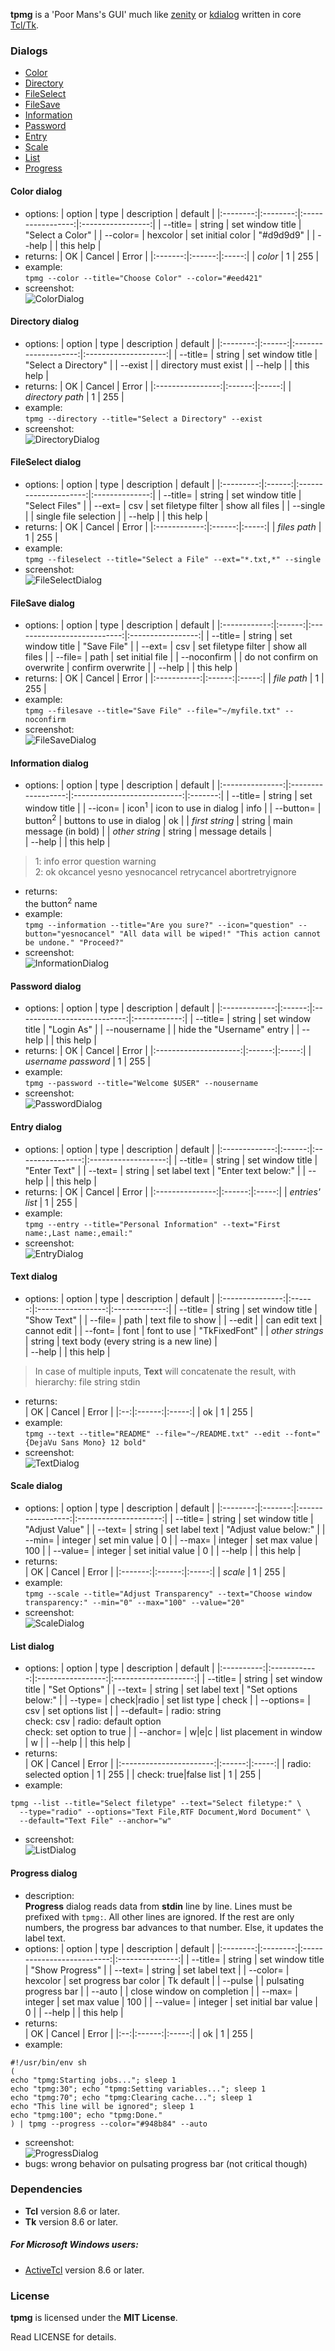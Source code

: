 **tpmg** is a 'Poor Mans's GUI' much like [zenity](https://gitlab.gnome.org/GNOME/zenity) or [kdialog](https://invent.kde.org/utilities/kdialog) written in core [Tcl/Tk](https://www.tcl.tk).

### Dialogs
* [Color](#color-dialog "Color")
* [Directory](#directory-dialog "Directory")
* [FileSelect](#fileselect-dialog "FileSelect")
* [FileSave](#filesave-dialog "FileSave")
* [Information](#information-dialog "Information")
* [Password](#password-dialog "Password")
* [Entry](#entry-dialog "Entry")
* [Scale](#scale-dialog "Scale")
* [List](#list-dialog "List")
* [Progress](#progress-dialog "Progress")

#### Color dialog
* options:
  | option   | type     | description       | default           |
  |:--------:|:--------:|:-----------------:|:-----------------:|
  | --title= | string   | set window title  | "Select a Color"  |
  | --color= | hexcolor | set initial color | "#d9d9d9"         |
  | --help   |          | this help         |
* returns:
  | OK      | Cancel | Error |
  |:-------:|:------:|:-----:|
  | *color* | 1      | 255   |
* example:  
  `tpmg --color --title="Choose Color" --color="#eed421"`
* screenshot:  
![ColorDialog](screenshots/ColorDialog.png "ColorDialog")

#### Directory dialog
* options:
  | option   | type   | description          | default              |
  |:--------:|:------:|:--------------------:|:--------------------:|
  | --title= | string | set window title     | "Select a Directory" |
  | --exist  |        | directory must exist |
  | --help   |        | this help            |
* returns:
  | OK               | Cancel | Error |
  |:----------------:|:------:|:-----:|
  | *directory path* | 1      | 255   |
* example:  
`tpmg --directory --title="Select a Directory" --exist`
* screenshot:  
![DirectoryDialog](screenshots/DirectoryDialog.png "DirectoryDialog")

#### FileSelect dialog
* options:
  | option    | type   | description           | default        |
  |:---------:|:------:|:---------------------:|:--------------:|
  | --title=  | string | set window title      | "Select Files" |
  | --ext=    | csv    | set filetype filter   | show all files |
  | --single  |        | single file selection |
  | --help    |        | this help             |
* returns:
  | OK           | Cancel | Error |
  |:------------:|:------:|:-----:|
  | *files path* | 1      | 255   |
* example:  
`tpmg --fileselect --title="Select a File" --ext="*.txt,*" --single`
* screenshot:  
![FileSelectDialog](screenshots/FileSelectDialog.png "FileSelectDialog")

#### FileSave dialog
* options:
  | option       | type   | description                 | default           |
  |:------------:|:------:|:---------------------------:|:-----------------:|
  | --title=     | string | set window title            | "Save File"       |
  | --ext=       | csv    | set filetype filter         | show all files    |
  | --file=      | path   | set initial file            |
  | --noconfirm  |        | do not confirm on overwrite | confirm overwrite |
  | --help       |        | this help                   |
* returns:
  | OK          | Cancel | Error |
  |:-----------:|:------:|:-----:|
  | *file path* | 1      | 255   |
* example:  
`tpmg --filesave --title="Save File" --file="~/myfile.txt" --noconfirm`
* screenshot:  
![FileSaveDialog](screenshots/FileSaveDialog.png "FileSaveDialog")

#### Information dialog
* options:
  | option          | type               | description                 | default |
  |:---------------:|:------------------:|:---------------------------:|:-------:|
  | --title=        | string             | set window title            |
  | --icon=         | icon<sup>1</sup>   | icon to use in dialog       | info    |
  | --button=       | button<sup>2</sup> | buttons to use in dialog    | ok      |
  | *first string*  | string             | main message (in bold)      |
  | *other string*  | string             | message details             |  
  | --help          |                    | this help                   |
>1: info error question warning  
>2: ok okcancel yesno yesnocancel retrycancel abortretryignore
* returns:  
  the button<sup>2</sup> name
* example:  
`tpmg --information --title="Are you sure?" --icon="question" --button="yesnocancel" "All data will be wiped!" "This action cannot be undone." "Proceed?"`
* screenshot:  
![InformationDialog](screenshots/InformationDialog.png "InformationDialog")

#### Password dialog
* options:
  | option        | type   | description                 | default      |
  |:-------------:|:------:|:---------------------------:|:------------:|
  | --title=      | string | set window title            | "Login As"   |
  | --nousername  |        | hide the "Username" entry   |
  | --help        |        | this help                   |
* returns:
  | OK                    | Cancel | Error |
  |:---------------------:|:------:|:-----:|
  | *username* *password* | 1      | 255   |
* example:  
`tpmg --password --title="Welcome $USER" --nousername`
* screenshot:  
![PasswordDialog](screenshots/PasswordDialog.png "PasswordDialog")

#### Entry dialog
* options:
  | option        | type   | description      | default             |
  |:-------------:|:------:|:----------------:|:-------------------:|
  | --title=      | string | set window title | "Enter Text"        |
  | --text=       | string | set label text   | "Enter text below:" |
  | --help        |        | this help        |
* returns:
  | OK              | Cancel | Error |
  |:---------------:|:------:|:-----:|
  | *entries' list* | 1      | 255   |
* example:  
`tpmg --entry --title="Personal Information" --text="First name:,Last name:,email:"`
* screenshot:  
![EntryDialog](screenshots/EntryDialog.png "EntryDialog")

#### Text dialog
* options:
  | option          | type   | description       | default       |
  |:---------------:|:------:|:-----------------:|:-------------:|
  | --title=        | string | set window title  | "Show Text"   |
  | --file=         | path   | text file to show |
  | --edit          |        | can edit text     | cannot edit   |
  | --font=         | font   | font to use       | "TkFixedFont" |
  | *other strings* | string | text body (every string is a new line) |  
  | --help          |        | this help         |
>In case of multiple inputs, **Text** will concatenate the result, with hierarchy: file string stdin
* returns:  
  | OK | Cancel | Error |
  |:--:|:------:|:-----:|
  | ok | 1      | 255   |
* example:  
`tpmg --text --title="README" --file="~/README.txt" --edit --font="{DejaVu Sans Mono} 12 bold"`
* screenshot:  
![TextDialog](screenshots/TextDialog.png "TextDialog")

#### Scale dialog
* options:
  | option   | type    | description       | default               |
  |:--------:|:-------:|:-----------------:|:---------------------:|
  | --title= | string  | set window title  | "Adjust Value"        |
  | --text=  | string  | set label text    | "Adjust value below:" |
  | --min=   | integer | set min value     | 0                     |
  | --max=   | integer | set max value     | 100                   |
  | --value= | integer | set initial value | 0                     |
  | --help   |         | this help         |
* returns:  
  | OK      | Cancel | Error |
  |:-------:|:------:|:-----:|
  | *scale* | 1      | 255   |
* example:  
`tpmg --scale --title="Adjust Transparency" --text="Choose window transparency:" --min="0" --max="100" --value="20"`
* screenshot:  
![ScaleDialog](screenshots/ScaleDialog.png "ScaleDialog")

#### List dialog
* options:
  | option     | type         | description       | default              |
  |:----------:|:------------:|:-----------------:|:--------------------:|
  | --title=   | string       | set window title  | "Set Options"        |
  | --text=    | string       | set label text    | "Set options below:" |
  | --type=    | check\|radio | set list type     | check                |
  | --options= | csv          | set options list  |
  | --default= | radio: string<br/>check: csv | radio: default option<br/>check: set option to true |
  | --anchor=  | w\|e\|c      | list placement in window | w             |
  | --help     |              | this help         |
* returns:  
  | OK                      | Cancel | Error |
  |:-----------------------:|:------:|:-----:|
  | radio: selected option  | 1      | 255   |
  | check: true\|false list | 1      | 255   |
* example:  
```shell
tpmg --list --title="Select filetype" --text="Select filetype:" \
  --type="radio" --options="Text File,RTF Document,Word Document" \
  --default="Text File" --anchor="w"
```
* screenshot:  
![ListDialog](screenshots/ListDialog.png "ListDialog")

#### Progress dialog
* description:  
**Progress** dialog reads data from **stdin** line by line.
Lines must be prefixed with `tpmg:`. All other lines are ignored.
If the rest are only numbers, the progress bar advances to that number.
Else, it updates the label text.
* options:
  | option   | type     | description                | default         |
  |:--------:|:--------:|:--------------------------:|:---------------:|
  | --title= | string   | set window title           | "Show Progress" |
  | --text=  | string   | set label text             |
  | --color= | hexcolor | set progress bar color     | Tk default      |
  | --pulse  |          | pulsating progress bar     |
  | --auto   |          | close window on completion |
  | --max=   | integer  | set max value              | 100             |
  | --value= | integer  | set initial bar value      | 0               |
  | --help   |          | this help                  |
* returns:  
  | OK | Cancel | Error |
  |:--:|:------:|:-----:|
  | ok | 1      | 255   |
* example:  
```shell
#!/usr/bin/env sh
(
echo "tpmg:Starting jobs..."; sleep 1
echo "tpmg:30"; echo "tpmg:Setting variables..."; sleep 1
echo "tpmg:70"; echo "tpmg:Clearing cache..."; sleep 1
echo "This line will be ignored"; sleep 1
echo "tpmg:100"; echo "tpmg:Done."
) | tpmg --progress --color="#948b84" --auto
```
* screenshot:  
![ProgressDialog](screenshots/ProgressDialog.png "ProgressDialog")
* bugs: wrong behavior on pulsating progress bar (not critical though)

### Dependencies
* **Tcl** version 8.6 or later.
* **Tk** version 8.6 or later.

##### For Microsoft Windows users:
* [ActiveTcl](https://www.activestate.com/activetcl) version 8.6 or later.


### License
**tpmg** is licensed under the **MIT License**.

Read LICENSE for details.
